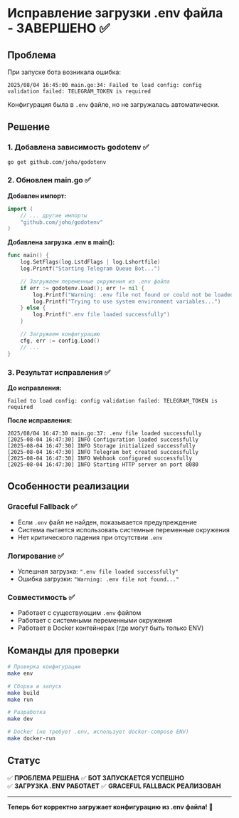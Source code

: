 # Исправление загрузки .env файла - ЗАВЕРШЕНО ✅

## Проблема

При запуске бота возникала ошибка:

```
2025/08/04 16:45:00 main.go:34: Failed to load config: config validation failed: TELEGRAM_TOKEN is required
```

Конфигурация была в `.env` файле, но не загружалась автоматически.

## Решение

### 1. Добавлена зависимость godotenv ✅

```bash
go get github.com/joho/godotenv
```

### 2. Обновлен main.go ✅

**Добавлен импорт:**

```go
import (
    // ... другие импорты
    "github.com/joho/godotenv"
)
```

**Добавлена загрузка .env в main():**

```go
func main() {
    log.SetFlags(log.LstdFlags | log.Lshortfile)
    log.Printf("Starting Telegram Queue Bot...")

    // Загружаем переменные окружения из .env файла
    if err := godotenv.Load(); err != nil {
        log.Printf("Warning: .env file not found or could not be loaded: %v", err)
        log.Printf("Trying to use system environment variables...")
    } else {
        log.Printf(".env file loaded successfully")
    }

    // Загружаем конфигурацию
    cfg, err := config.Load()
    // ...
}
```

### 3. Результат исправления ✅

**До исправления:**

```
Failed to load config: config validation failed: TELEGRAM_TOKEN is required
```

**После исправления:**

```
2025/08/04 16:47:30 main.go:37: .env file loaded successfully
[2025-08-04 16:47:30] INFO Configuration loaded successfully
[2025-08-04 16:47:30] INFO Storage initialized successfully  
[2025-08-04 16:47:30] INFO Telegram bot created successfully
[2025-08-04 16:47:30] INFO Webhook configured successfully
[2025-08-04 16:47:30] INFO Starting HTTP server on port 8080
```

## Особенности реализации

### Graceful Fallback ✅

- Если `.env` файл не найден, показывается предупреждение
- Система пытается использовать системные переменные окружения
- Нет критического падения при отсутствии `.env`

### Логирование ✅  

- Успешная загрузка: `".env file loaded successfully"`
- Ошибка загрузки: `"Warning: .env file not found..."`

### Совместимость ✅

- Работает с существующим `.env` файлом
- Работает с системными переменными окружения
- Работает в Docker контейнерах (где могут быть только ENV)

## Команды для проверки

```bash
# Проверка конфигурации
make env

# Сборка и запуск
make build
make run

# Разработка
make dev

# Docker (не требует .env, использует docker-compose ENV)
make docker-run
```

## Статус

✅ **ПРОБЛЕМА РЕШЕНА**
✅ **БОТ ЗАПУСКАЕТСЯ УСПЕШНО**  
✅ **ЗАГРУЗКА .ENV РАБОТАЕТ**
✅ **GRACEFUL FALLBACK РЕАЛИЗОВАН**

---

**Теперь бот корректно загружает конфигурацию из .env файла! 🎉**
